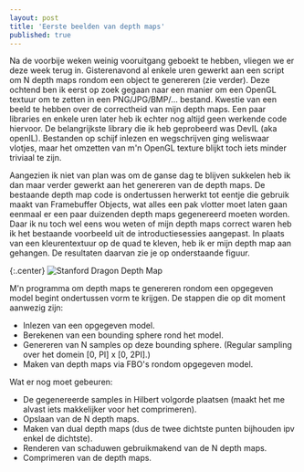```yaml
---
layout: post
title: 'Eerste beelden van depth maps'
published: true
---
```


Na de voorbije weken weinig vooruitgang geboekt te hebben, vliegen we er deze week terug in. Gisterenavond al enkele uren gewerkt aan een script om N depth maps rondom een object te genereren (zie verder). Deze ochtend ben ik eerst op zoek gegaan naar een manier om een OpenGL textuur om te zetten in een PNG/JPG/BMP/... bestand. Kwestie van een beeld te hebben over de correctheid van mijn depth maps. Een paar libraries en enkele uren later heb ik echter nog altijd geen werkende code hiervoor. De belangrijkste library die ik heb geprobeerd was DevIL (aka openIL). Bestanden op schijf inlezen en wegschrijven ging weliswaar vlotjes, maar het omzetten van m'n OpenGL texture blijkt toch iets minder triviaal te zijn.

Aangezien ik niet van plan was om de ganse dag te blijven sukkelen heb ik dan maar verder gewerkt aan het genereren van de depth maps. De bestaande depth map code is ondertussen herwerkt tot eentje die gebruik maakt van Framebuffer Objects, wat alles een pak vlotter moet laten gaan eenmaal er een paar duizenden depth maps gegenereerd moeten worden. Daar ik nu toch wel eens wou weten of mijn depth maps correct waren heb ik het bestaande voorbeeld uit de introductiesessies aangepast. In plaats van een kleurentextuur op de quad te kleven, heb ik er mijn depth map aan gehangen. De resultaten daarvan zie je op onderstaande figuur.

{:.center}
![Stanford Dragon Depth Map](http://www.xaviert.be/uploads/2010/11/Stanford-Dragon-Depth-Map.jpg)

M'n programma om depth maps te genereren rondom een opgegeven model begint ondertussen vorm te krijgen. De stappen die op dit moment aanwezig zijn:
- Inlezen van een opgegeven model.
- Berekenen van een bounding sphere rond het model.
- Genereren van N samples op deze bounding sphere. (Regular sampling over het domein [0, PI] x [0, 2PI].)
- Maken van depth maps via FBO's rondom opgegeven model.

Wat er nog moet gebeuren:
- De gegenereerde samples in Hilbert volgorde plaatsen (maakt het me alvast iets makkelijker voor het comprimeren).
- Opslaan van de N depth maps.
- Maken van dual depth maps (dus de twee dichtste punten bijhouden ipv enkel de dichtste).
- Renderen van schaduwen gebruikmakend van de N depth maps.
- Comprimeren van de depth maps.